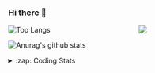 ### Hi there 👋

<!--
**tao8687/tao8687** is a ✨ _special_ ✨ repository because its `README.md` (this file) appears on your GitHub profile.

Here are some ideas to get you started:

- 🔭 I’m currently working on ...
- 🌱 I’m currently learning ...
- 👯 I’m looking to collaborate on ...
- 🤔 I’m looking for help with ...
- 💬 Ask me about ...
- 📫 How to reach me: ...
- 😄 Pronouns: ...
- ⚡ Fun fact: ...
-->

<img align='right' src="https://media.giphy.com/media/M9gbBd9nbDrOTu1Mqx/giphy.gif" width="240">

  
![Top Langs](https://github-readme-stats.vercel.app/api/top-langs/?username=tao8687&layout=compact&title_color=23238E&text_color=A67D3D)

![Anurag's github stats](https://github-readme-stats.vercel.app/api?username=tao8687&show_icons=true&&text_color=A67D3D&title_color=23238E&show_icons=false&count_private=true&hide=stars)

<details>
  <summary>:zap: Coding Stats</summary>
  <br>
    
<!--START_SECTION:waka-->
![Code Time](http://img.shields.io/badge/Code%20Time-552%20hrs%2056%20mins-blue)

![Profile Views](http://img.shields.io/badge/Profile%20Views-5-blue)

**🐱 My GitHub Data** 

> 🏆 244 Contributions in the Year 2022
 > 
> 📦 1.4 MB Used in GitHub's Storage 
 > 
> 🚫 Not Opted to Hire
 > 
> 📜 47 Public Repositories 
 > 
> 🔑 21 Private Repositories  
 > 
**I'm an Early 🐤** 

```text
🌞 Morning    117 commits    ██████████████████░░░░░░░   72.67% 
🌆 Daytime    21 commits     ███░░░░░░░░░░░░░░░░░░░░░░   13.04% 
🌃 Evening    23 commits     ███░░░░░░░░░░░░░░░░░░░░░░   14.29% 
🌙 Night      0 commits      ░░░░░░░░░░░░░░░░░░░░░░░░░   0.0%

```
📅 **I'm Most Productive on Monday** 

```text
Monday       37 commits     █████░░░░░░░░░░░░░░░░░░░░   22.98% 
Tuesday      25 commits     ████░░░░░░░░░░░░░░░░░░░░░   15.53% 
Wednesday    25 commits     ████░░░░░░░░░░░░░░░░░░░░░   15.53% 
Thursday     18 commits     ██░░░░░░░░░░░░░░░░░░░░░░░   11.18% 
Friday       24 commits     ███░░░░░░░░░░░░░░░░░░░░░░   14.91% 
Saturday     15 commits     ██░░░░░░░░░░░░░░░░░░░░░░░   9.32% 
Sunday       17 commits     ██░░░░░░░░░░░░░░░░░░░░░░░   10.56%

```


📊 **This Week I Spent My Time On** 

```text
⌚︎ Time Zone: Asia/Shanghai

💬 Programming Languages: 
Python                   16 hrs 3 mins       ███████████████░░░░░░░░░░   61.56% 
C++                      5 hrs 51 mins       █████░░░░░░░░░░░░░░░░░░░░   22.48% 
Other                    1 hr 57 mins        ██░░░░░░░░░░░░░░░░░░░░░░░   7.51% 
Makefile                 44 mins             ░░░░░░░░░░░░░░░░░░░░░░░░░   2.81% 
C                        37 mins             ░░░░░░░░░░░░░░░░░░░░░░░░░   2.37%

🔥 Editors: 
VS Code                  26 hrs 5 mins       █████████████████████████   100.0%

🐱‍💻 Projects: 
vc0768                   13 hrs 49 mins      █████████████░░░░░░░░░░░░   52.99% 
VC0768_NPU_ToolKits_V1.0.12 hrs 2 mins       ███████████░░░░░░░░░░░░░░   46.17% 
caffe                    11 mins             ░░░░░░░░░░░░░░░░░░░░░░░░░   0.71% 
vc0768_1802              0 secs              ░░░░░░░░░░░░░░░░░░░░░░░░░   0.06% 
samples                  0 secs              ░░░░░░░░░░░░░░░░░░░░░░░░░   0.04%

💻 Operating System: 
numpy                    12 hrs 20 mins      █░░░░░░░░░░░░░░░░░░░░░░░░   4.62% 
copy                     12 hrs 16 mins      █░░░░░░░░░░░░░░░░░░░░░░░░   4.6% 
math                     12 hrs 11 mins      █░░░░░░░░░░░░░░░░░░░░░░░░   4.57% 
lmdb                     11 hrs 24 mins      █░░░░░░░░░░░░░░░░░░░░░░░░   4.27% 
time                     10 hrs 53 mins      █░░░░░░░░░░░░░░░░░░░░░░░░   4.08%

```

**I Mostly Code in Python** 

```text
Python                   9 repos             ████████░░░░░░░░░░░░░░░░░   33.33% 
C++                      5 repos             ████░░░░░░░░░░░░░░░░░░░░░   18.52% 
C                        5 repos             ████░░░░░░░░░░░░░░░░░░░░░   18.52% 
Shell                    2 repos             █░░░░░░░░░░░░░░░░░░░░░░░░   7.41% 
JavaScript               2 repos             █░░░░░░░░░░░░░░░░░░░░░░░░   7.41%

```


**Timeline**

![Chart not found](https://raw.githubusercontent.com/tao8687/tao8687/master/charts/bar_graph.png) 


 Last Updated on 04/09/2022 02:25:52 UTC
<!--END_SECTION:waka-->
</details>
